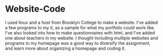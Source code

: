 # Website-Code
I used linux and a host from Brooklyn College to make a website. I've added a few programs to my it, as a sample for what my portfolio could work like. I've also looked into how to make questionnaires with html, and I've added one about teachers in my website. I thought including multiple websites and programs to my homepage was a good way to diversify the assignment, and learn more about organizing a homepage and coding it.
